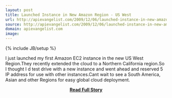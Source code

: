 ```yaml
---
layout: post
title: Launched Instance in New Amazon Region - US West
url: http://apievangelist.com/2009/12/06/launched-instance-in-new-amazon-region-us-west/
source: http://apievangelist.com/2009/12/06/launched-instance-in-new-amazon-region-us-west/
domain: apievangelist.com
image: 
---
```

{% include JB/setup %}<p>I just launched my first Amazon EC2 instance in the new US West Region.They recently extended the cloud to a Northern California region.So I thought I d test drive with a new instance and went ahead and reserved 5 IP address for use with other instances.Cant wait to see a South America, Asian and other Regions for easy global cloud deployment.</p>
<center><p><a href="http://apievangelist.com/2009/12/06/launched-instance-in-new-amazon-region-us-west/" style='padding:25px; font-sze:18px; font-weight: bold;'>Read Full Story</a></p></center>
